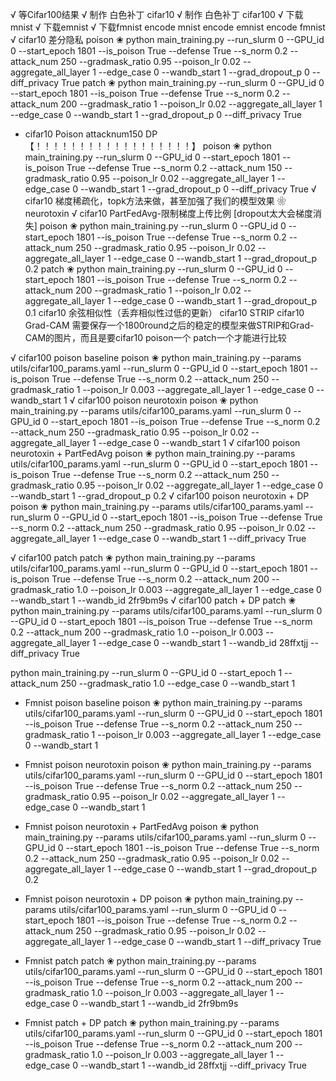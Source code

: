 √ 等Cifar100结果
√ 制作 白色补丁 cifar10
√ 制作 白色补丁 cifar100
√ 下载mnist
√ 下载emnist
√ 下载fmnist
encode mnist
encode emnist
encode fmnist
√ cifar10 差分隐私
    poison ❀ python main_training.py --run_slurm 0 --GPU_id 0  --start_epoch 1801 --is_poison True --defense True --s_norm 0.2 --attack_num 250 --gradmask_ratio 0.95 --poison_lr 0.02 --aggregate_all_layer 1 --edge_case 0 --wandb_start 1 --grad_dropout_p 0 --diff_privacy True
    patch ❀ python main_training.py --run_slurm 0 --GPU_id 0  --start_epoch 1801 --is_poison True --defense True --s_norm 0.2 --attack_num 200 --gradmask_ratio 1 --poison_lr 0.02 --aggregate_all_layer 1 --edge_case 0 --wandb_start 1 --grad_dropout_p 0 --diff_privacy True
- cifar10 Poison attacknum150 DP【！！！！！！！！！！！！！！！！！！】
    poison ❀ python main_training.py --run_slurm 0 --GPU_id 0  --start_epoch 1801 --is_poison True --defense True --s_norm 0.2 --attack_num 150 --gradmask_ratio 0.95 --poison_lr 0.02 --aggregate_all_layer 1 --edge_case 0 --wandb_start 1 --grad_dropout_p 0 --diff_privacy True
√ cifar10 梯度稀疏化，topk方法来做，甚至加强了我们的模型效果
    ❀ neurotoxin
√ cifar10 PartFedAvg-限制梯度上传比例 [dropout太大会梯度消失]
    poison ❀ python main_training.py --run_slurm 0 --GPU_id 0  --start_epoch 1801 --is_poison True --defense True --s_norm 0.2 --attack_num 250 --gradmask_ratio 0.95 --poison_lr 0.02 --aggregate_all_layer 1 --edge_case 0 --wandb_start 1 --grad_dropout_p 0.2
    patch ❀ python main_training.py --run_slurm 0 --GPU_id 0  --start_epoch 1801 --is_poison True --defense True --s_norm 0.2 --attack_num 200 --gradmask_ratio 1 --poison_lr 0.02 --aggregate_all_layer 1 --edge_case 0 --wandb_start 1 --grad_dropout_p 0.1
cifar10 余弦相似性（丢弃相似性过低的更新）
cifar10 STRIP
cifar10 Grad-CAM
需要保存一个1800round之后的稳定的模型来做STRIP和Grad-CAM的图片，而且是要cifar10 poison一个 patch一个才能进行比较


√ cifar100 poison baseline
    poison ❀ python main_training.py  --params utils/cifar100_params.yaml --run_slurm 0 --GPU_id 0  --start_epoch 1801 --is_poison True --defense True --s_norm 0.2 --attack_num 250 --gradmask_ratio 1 --poison_lr 0.003 --aggregate_all_layer 1 --edge_case 0 --wandb_start 1
√ cifar100 poison neurotoxin
    poison ❀ python main_training.py  --params utils/cifar100_params.yaml --run_slurm 0 --GPU_id 0  --start_epoch 1801 --is_poison True --defense True --s_norm 0.2 --attack_num 250 --gradmask_ratio 0.95 --poison_lr 0.02 --aggregate_all_layer 1 --edge_case 0 --wandb_start 1
√ cifar100 poison neurotoxin + PartFedAvg
    poison ❀ python main_training.py  --params utils/cifar100_params.yaml --run_slurm 0 --GPU_id 0  --start_epoch 1801 --is_poison True --defense True --s_norm 0.2 --attack_num 250 --gradmask_ratio 0.95 --poison_lr 0.02 --aggregate_all_layer 1 --edge_case 0 --wandb_start 1 --grad_dropout_p 0.2
√ cifar100 poison neurotoxin + DP
    poison ❀ python main_training.py  --params utils/cifar100_params.yaml --run_slurm 0 --GPU_id 0  --start_epoch 1801 --is_poison True --defense True --s_norm 0.2 --attack_num 250 --gradmask_ratio 0.95 --poison_lr 0.02 --aggregate_all_layer 1 --edge_case 0 --wandb_start 1 --diff_privacy True

√ cifar100 patch
    patch ❀ python main_training.py  --params utils/cifar100_params.yaml --run_slurm 0 --GPU_id 0  --start_epoch 1801 --is_poison True --defense True --s_norm 0.2 --attack_num 200 --gradmask_ratio 1.0 --poison_lr 0.003 --aggregate_all_layer 1 --edge_case 0 --wandb_start 1 --wandb_id 2fr9bm9s
√ cifar100 patch + DP
    patch ❀ python main_training.py  --params utils/cifar100_params.yaml --run_slurm 0 --GPU_id 0  --start_epoch 1801 --is_poison True --defense True --s_norm 0.2 --attack_num 200 --gradmask_ratio 1.0 --poison_lr 0.003 --aggregate_all_layer 1 --edge_case 0 --wandb_start 1 --wandb_id 28ffxtjj --diff_privacy True
    
python main_training.py --run_slurm 0 --GPU_id 0  --start_epoch 1 --attack_num 250 --gradmask_ratio 1.0 --edge_case 0 --wandb_start 1

- Fmnist poison baseline
    poison ❀ python main_training.py  --params utils/cifar100_params.yaml --run_slurm 0 --GPU_id 0  --start_epoch 1801 --is_poison True --defense True --s_norm 0.2 --attack_num 250 --gradmask_ratio 1 --poison_lr 0.003 --aggregate_all_layer 1 --edge_case 0 --wandb_start 1
- Fmnist poison neurotoxin
    poison ❀ python main_training.py  --params utils/cifar100_params.yaml --run_slurm 0 --GPU_id 0  --start_epoch 1801 --is_poison True --defense True --s_norm 0.2 --attack_num 250 --gradmask_ratio 0.95 --poison_lr 0.02 --aggregate_all_layer 1 --edge_case 0 --wandb_start 1
- Fmnist poison neurotoxin + PartFedAvg
    poison ❀ python main_training.py  --params utils/cifar100_params.yaml --run_slurm 0 --GPU_id 0  --start_epoch 1801 --is_poison True --defense True --s_norm 0.2 --attack_num 250 --gradmask_ratio 0.95 --poison_lr 0.02 --aggregate_all_layer 1 --edge_case 0 --wandb_start 1 --grad_dropout_p 0.2
- Fmnist poison neurotoxin + DP
    poison ❀ python main_training.py  --params utils/cifar100_params.yaml --run_slurm 0 --GPU_id 0  --start_epoch 1801 --is_poison True --defense True --s_norm 0.2 --attack_num 250 --gradmask_ratio 0.95 --poison_lr 0.02 --aggregate_all_layer 1 --edge_case 0 --wandb_start 1 --diff_privacy True

- Fmnist patch
    patch ❀ python main_training.py  --params utils/cifar100_params.yaml --run_slurm 0 --GPU_id 0  --start_epoch 1801 --is_poison True --defense True --s_norm 0.2 --attack_num 200 --gradmask_ratio 1.0 --poison_lr 0.003 --aggregate_all_layer 1 --edge_case 0 --wandb_start 1 --wandb_id 2fr9bm9s
- Fmnist patch + DP
    patch ❀ python main_training.py  --params utils/cifar100_params.yaml --run_slurm 0 --GPU_id 0  --start_epoch 1801 --is_poison True --defense True --s_norm 0.2 --attack_num 200 --gradmask_ratio 1.0 --poison_lr 0.003 --aggregate_all_layer 1 --edge_case 0 --wandb_start 1 --wandb_id 28ffxtjj --diff_privacy True